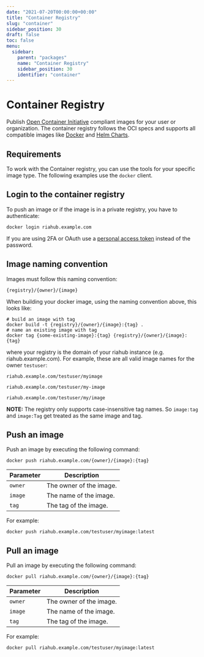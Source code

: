 ```yaml
---
date: "2021-07-20T00:00:00+00:00"
title: "Container Registry"
slug: "container"
sidebar_position: 30
draft: false
toc: false
menu:
  sidebar:
    parent: "packages"
    name: "Container Registry"
    sidebar_position: 30
    identifier: "container"
---
```


# Container Registry

Publish [Open Container Initiative](https://opencontainers.org/) compliant images for your user or organization.
The container registry follows the OCI specs and supports all compatible images like [Docker](https://www.docker.com/) and [Helm Charts](https://helm.sh/).

## Requirements

To work with the Container registry, you can use the tools for your specific image type.
The following examples use the `docker` client.

## Login to the container registry

To push an image or if the image is in a private registry, you have to authenticate:

```shell
docker login riahub.example.com
```

If you are using 2FA or OAuth use a [personal access token](development/api-usage.md#authentication) instead of the password.

## Image naming convention

Images must follow this naming convention:

`{registry}/{owner}/{image}`

When building your docker image, using the naming convention above, this looks like:

```shell
# build an image with tag
docker build -t {registry}/{owner}/{image}:{tag} .
# name an existing image with tag
docker tag {some-existing-image}:{tag} {registry}/{owner}/{image}:{tag}
```

where your registry is the domain of your riahub instance (e.g. riahub.example.com).
For example, these are all valid image names for the owner `testuser`:

`riahub.example.com/testuser/myimage`

`riahub.example.com/testuser/my-image`

`riahub.example.com/testuser/my/image`

**NOTE:** The registry only supports case-insensitive tag names. So `image:tag` and `image:Tag` get treated as the same image and tag.

## Push an image

Push an image by executing the following command:

```shell
docker push riahub.example.com/{owner}/{image}:{tag}
```

| Parameter | Description |
| ----------| ----------- |
| `owner`   | The owner of the image. |
| `image`   | The name of the image. |
| `tag`     | The tag of the image. |

For example:

```shell
docker push riahub.example.com/testuser/myimage:latest
```

## Pull an image

Pull an image by executing the following command:

```shell
docker pull riahub.example.com/{owner}/{image}:{tag}
```

| Parameter | Description |
| ----------| ----------- |
| `owner`   | The owner of the image. |
| `image`   | The name of the image. |
| `tag`     | The tag of the image. |

For example:

```shell
docker pull riahub.example.com/testuser/myimage:latest
```
